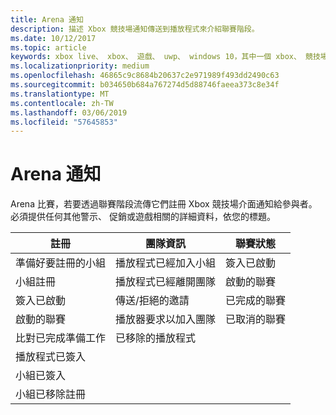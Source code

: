 ```yaml
---
title: Arena 通知
description: 描述 Xbox 競技場通知傳送到播放程式來介紹聯賽階段。
ms.date: 10/12/2017
ms.topic: article
keywords: xbox live、 xbox、 遊戲、 uwp、 windows 10，其中一個 xbox、 競技場，聯賽、 ux
ms.localizationpriority: medium
ms.openlocfilehash: 46865c9c8684b20637c2e971989f493dd2490c63
ms.sourcegitcommit: b034650b684a767274d5d88746faeea373c8e34f
ms.translationtype: MT
ms.contentlocale: zh-TW
ms.lasthandoff: 03/06/2019
ms.locfileid: "57645853"
---
```

# <a name="arena-notifications"></a>Arena 通知

Arena 比賽，若要透過聯賽階段流傳它們註冊 Xbox 競技場介面通知給參與者。 必須提供任何其他警示、 促銷或遊戲相關的詳細資料，依您的標題。

註冊 | 團隊資訊 | 聯賽狀態
--- | --- | ---
準備好要註冊的小組 | 播放程式已經加入小組 | 簽入已啟動
小組註冊 | 播放程式已經離開團隊 | 啟動的聯賽
簽入已啟動 | 傳送/拒絕的邀請 | 已完成的聯賽
啟動的聯賽 | 播放器要求以加入團隊 | 已取消的聯賽
比對已完成準備工作 | 已移除的播放程式 |
播放程式已簽入 | |
小組已簽入 | |
小組已移除註冊 | |
